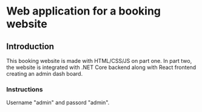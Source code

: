 # Web application for a booking website
## Introduction
This booking website is made with HTML/CSS/JS on part one. In part two, the website is integrated with .NET Core backend along with React frontend creating an admin dash board. 


### Instructions
Username "admin" and passord "admin".
